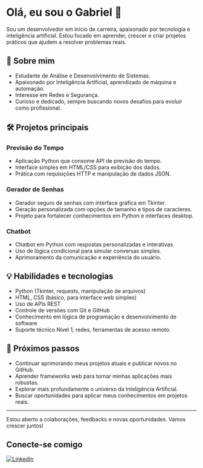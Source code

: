 # Olá, eu sou o Gabriel 👋

Sou um desenvolvedor em início de carreira, apaixonado por tecnologia e inteligência artificial. Estou focado em aprender, crescer e criar projetos práticos que ajudem a resolver problemas reais.

## 🚀 Sobre mim

- Estudante de Análise e Desenvolvimento de Sistemas.
- Apaixonado por Inteligência Artificial, aprendizado de máquina e automação.
- Interesse em Redes e Segurança.
- Curioso e dedicado, sempre buscando novos desafios para evoluir como profissional.

## 🛠 Projetos principais

### Previsão do Tempo
- Aplicação Python que consome API de previsão do tempo.
- Interface simples em HTML/CSS para exibição dos dados.
- Prática com requisições HTTP e manipulação de dados JSON.

### Gerador de Senhas
- Gerador seguro de senhas com interface gráfica em Tkinter.
- Geração personalizada com opções de tamanho e tipos de caracteres.
- Projeto para fortalecer conhecimentos em Python e interfaces desktop.

### Chatbot
- Chatbot em Python com respostas personalizadas e interativas.
- Uso de lógica condicional para simular conversas simples.
- Aprimoramento da comunicação e experiência do usuário.

## 💡 Habilidades e tecnologias

- Python (Tkinter, requests, manipulação de arquivos)
- HTML, CSS (básico, para interface web simples)
- Uso de APIs REST
- Controle de versões com Git e GitHub
- Conhecimento em lógica de programação e desenvolvimento de software
- Suporte técnico Nível 1, redes, ferramentas de acesso remoto.

## 🎯 Próximos passos

- Continuar aprimorando meus projetos atuais e publicar novos no GitHub.
- Aprender frameworks web para tornar minhas aplicações mais robustas.
- Explorar mais profundamente o universo da Inteligência Artificial.
- Buscar oportunidades para aplicar meus conhecimentos em projetos reais.

---

Estou aberto a colaborações, feedbacks e novas oportunidades. Vamos crescer juntos!

## Conecte-se comigo

[![LinkedIn](https://img.shields.io/badge/-LinkedIn-blue?logo=linkedin&style=for-the-badge)](https://www.linkedin.com/in/gabriel-rodrigues-a24663348)